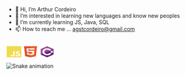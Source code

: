 - 👋 Hi, I’m Arthur Cordeiro
- 👀 I’m interested in learning new languages and know new peoples
- 🌱 I’m currently learning JS, Java, SQL
- 📫 How to reach me ...
 agstcordeiro@gmail.com


<div style="display: inline_block"><br>
  <img align="center" alt="Arthur-Js" height="30" width="40" src="https://raw.githubusercontent.com/devicons/devicon/master/icons/javascript/javascript-plain.svg">
  <img align="center" alt="Arthur-HTML" height="30" width="40" src="https://raw.githubusercontent.com/devicons/devicon/master/icons/html5/html5-original.svg">
  <img align="center" alt="Rafa-Csharp" height="30" width="40" src="https://raw.githubusercontent.com/devicons/devicon/master/icons/csharp/csharp-original.svg">



<!---
CordeiroArthur/CordeiroArthur is a ✨ special ✨ repository because its `README.md` (this file) appears on your GitHub profile.
You can click the Preview link to take a look at your changes.
--->
  ![Snake animation](https://github.com/CordeiroArthur/CordeiroArthur/blob/output/github-contribution-grid-snake.svg)
